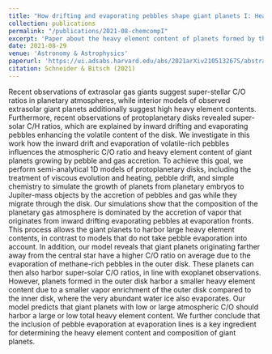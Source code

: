 ```yaml
---
title: "How drifting and evaporating pebbles shape giant planets I: Heavy element content and atmospheric C/O"
collection: publications
permalink: "/publications/2021-08-chemcompI"
excerpt: 'Paper about the heavy element content of planets formed by the accretion of pebbles and gas accretion.'
date: 2021-08-29
venue: 'Astronomy & Astrophysics'
paperurl: 'https://ui.adsabs.harvard.edu/abs/2021arXiv210513267S/abstract'
citation: Schneider & Bitsch (2021)
---
```

Recent observations of extrasolar gas giants suggest super-stellar C/O ratios in planetary atmospheres, while interior models of observed extrasolar giant planets additionally suggest high heavy element contents. Furthermore, recent observations of protoplanetary disks revealed super-solar C/H ratios, which are explained by inward drifting and evaporating pebbles enhancing the volatile content of the disk. We investigate in this work how the inward drift and evaporation of volatile-rich pebbles influences the atmospheric C/O ratio and heavy element content of giant planets growing by pebble and gas accretion.
To achieve this goal, we perform semi-analytical 1D models of protoplanetary disks, including the treatment of viscous evolution and heating, pebble drift, and simple chemistry to simulate the growth of planets from planetary embryos to Jupiter-mass objects by the accretion of pebbles and gas while they migrate through the disk.
Our simulations show that the composition of the planetary gas atmosphere is dominated by the accretion of vapor that originates from inward drifting evaporating pebbles at evaporation fronts.
This process allows the giant planets to harbor large heavy element contents, in contrast to models that do not take pebble evaporation into account. In addition, our model reveals that giant planets originating farther away from the central star have a higher C/O ratio on average due to the evaporation of methane-rich pebbles in the outer disk. These planets can then also harbor super-solar C/O ratios, in line with exoplanet observations. However, planets formed in the outer disk harbor a smaller heavy element content due to a smaller vapor enrichment of the outer disk compared to the inner disk, where the very abundant water ice also evaporates. Our model predicts that giant planets with low or large atmospheric C/O should harbor a large or low total heavy element content. We further conclude that the inclusion of pebble evaporation at evaporation lines is a key ingredient for determining the heavy element content and composition of giant planets.
